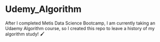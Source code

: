 # Udemy_Algorithm

After I completed Metis Data Science Bootcamp, I am currently taking an Udaemy Algorithm course, so I created this repo to leave a history of my algorithm study! 🖌
